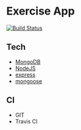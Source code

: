 Exercise App
==================================

[![Build Status](https://travis-ci.org/ataylor79/exerciseApp.svg?branch=dev)](https://travis-ci.org/ataylor79/exerciseApp)

Tech
----
 * [MongoDB](https://www.mongodb.org/)
 * [NodeJS](https://nodejs.org/)
 * [express](http://expressjs.com/)
 * [mongoose](http://mongoosejs.com/)

CI
--
 * GIT
 * Travis CI




